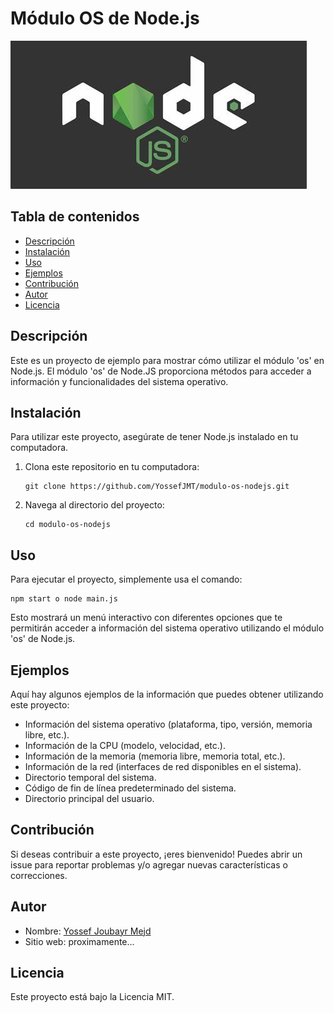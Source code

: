 # Módulo OS de Node.js

![Node.js Logo](nodejs-logo.png)

## Tabla de contenidos

- [Descripción](#descripción)
- [Instalación](#instalación)
- [Uso](#uso)
- [Ejemplos](#ejemplos)
- [Contribución](#contribución)
- [Autor](#autor)
- [Licencia](#licencia)

## Descripción

Este es un proyecto de ejemplo para mostrar cómo utilizar el módulo 'os' en Node.js. El módulo 'os' de Node.JS proporciona métodos para acceder a información y funcionalidades del sistema operativo.


## Instalación

Para utilizar este proyecto, asegúrate de tener Node.js instalado en tu computadora.

1. Clona este repositorio en tu computadora:
   ```
   git clone https://github.com/YossefJMT/modulo-os-nodejs.git
   ```

2. Navega al directorio del proyecto:
   ```
   cd modulo-os-nodejs
   ```

## Uso

Para ejecutar el proyecto, simplemente usa el comando:
```
npm start o node main.js
```

Esto mostrará un menú interactivo con diferentes opciones que te permitirán acceder a información del sistema operativo utilizando el módulo 'os' de Node.js.

## Ejemplos

Aquí hay algunos ejemplos de la información que puedes obtener utilizando este proyecto:

- Información del sistema operativo (plataforma, tipo, versión, memoria libre, etc.).
- Información de la CPU (modelo, velocidad, etc.).
- Información de la memoria (memoria libre, memoria total, etc.).
- Información de la red (interfaces de red disponibles en el sistema).
- Directorio temporal del sistema.
- Código de fin de línea predeterminado del sistema.
- Directorio principal del usuario.

## Contribución

Si deseas contribuir a este proyecto, ¡eres bienvenido! Puedes abrir un issue para reportar problemas y/o agregar nuevas características o correcciones.

## Autor

- Nombre: [Yossef Joubayr Mejd](https://github.com/YossefJMT)
- Sitio web: proximamente...

## Licencia

Este proyecto está bajo la Licencia MIT.
